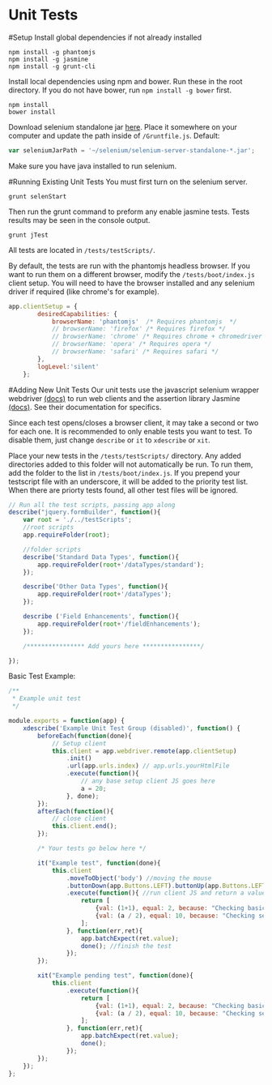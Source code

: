 Unit Tests
==========

#Setup
Install global dependencies if not already installed
```console
npm install -g phantomjs
npm install -g jasmine
npm install -g grunt-cli
```

Install local dependencies using npm and bower. Run these in the root directory. If you do not have bower, run `npm install -g bower` first.
```console
npm install
bower install
```

Download selenium standalone jar [here](http://docs.seleniumhq.org/download/). Place it somewhere on your computer and update the path inside of `/Gruntfile.js`. Default:
```javascript
var seleniumJarPath = '~/selenium/selenium-server-standalone-*.jar';
```

Make sure you have java installed to run selenium.

#Running Existing Unit Tests
You must first turn on the selenium server.
```console
grunt selenStart
```

Then run the grunt command to preform any enable jasmine tests. Tests results may be seen in the console output.
```console
grunt jTest
```

All tests are located in `/tests/testScripts/`.

By default, the tests are run with the phantomjs headless browser. If you want to run them on a different browser, modify the `/tests/boot/index.js` client setup. You will need to have the browser installed and any selenium driver if required (like chrome's for example).
```javascript
app.clientSetup = {
        desiredCapabilities: {
            browserName: 'phantomjs'  /* Requires phantomjs  */
            // browserName: 'firefox' /* Requires firefox */
            // browserName: 'chrome' /* Requires chrome + chromedriver  */
            // browserName: 'opera' /* Requires opera */
            // browserName: 'safari' /* Requires safari */
        },
        logLevel:'silent'
    };
```

#Adding New Unit Tests
Our unit tests use the javascript selenium wrapper webdriver [(docs)](http://webdriver.io/) to run web clients and the assertion library Jasmine [(docs)](http://jasmine.github.io/).  See their documentation for specifics.

Since each test opens/closes a browser client, it may take a second or two for each one. It is recommended to only enable tests you want to test. To disable them, just change `describe` or `it` to `xdescribe` or `xit`.

Place your new tests in the `/tests/testScripts/` directory. Any added directories added to this folder will not automatically be run. To run them, add the folder to the list in `/tests/boot/index.js`. If you prepend your testscript file with an underscore, it will be added to the priority test list. When there are priorty tests found, all other test files will be ignored.
```javascript
// Run all the test scripts, passing app along
describe("jquery.formBuilder", function(){
    var root = './../testScripts';
    //root scripts
    app.requireFolder(root);

    //folder scripts
    describe('Standard Data Types', function(){
        app.requireFolder(root+'/dataTypes/standard');
    });

    describe('Other Data Types', function(){
        app.requireFolder(root+'/dataTypes');
    });

    describe ('Field Enhancements', function(){
        app.requireFolder(root+'/fieldEnhancements');
    });

    /**************** Add yours here ****************/

});
```


Basic Test Example:
```javascript
/**
 * Example unit test
 */

module.exports = function(app) {
    xdescribe('Example Unit Test Group (disabled)', function() {
        beforeEach(function(done){
            // Setup client
            this.client = app.webdriver.remote(app.clientSetup)
                .init()
                .url(app.urls.index) // app.urls.yourHtmlFile
                .execute(function(){
                    // any base setup client JS goes here
                    a = 20;
                }, done);
        });
        afterEach(function(){
            // close client
            this.client.end();
        });

        /* Your tests go below here */

        it("Example test", function(done){
            this.client
                .moveToObject('body') //moving the mouse
                .buttonDown(app.Buttons.LEFT).buttonUp(app.Buttons.LEFT) //basic click
                .execute(function(){ //run client JS and return a value
                    return [
                        {val: (1+1), equal: 2, because: "Checking basic math"},
                        {val: (a / 2), equal: 10, because: "Checking setup value"}
                    ];
                }, function(err,ret){
                    app.batchExpect(ret.value);
                    done(); //finish the test
                });
        });

        xit("Example pending test", function(done){
            this.client
                .execute(function(){
                    return [
                        {val: (1+1), equal: 2, because: "Checking basic math"},
                        {val: (a / 2), equal: 10, because: "Checking setup value"}
                    ];
                }, function(err,ret){
                    app.batchExpect(ret.value);
                    done();
                });
        });
    });
};
```
